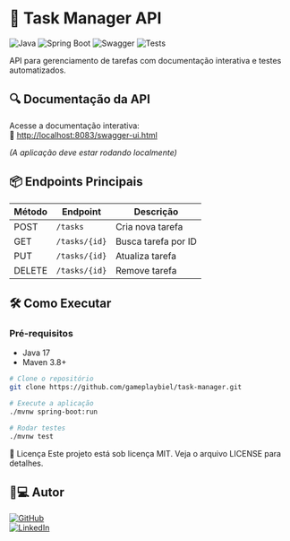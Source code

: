 # 🚀 Task Manager API

![Java](https://img.shields.io/badge/Java-17-%23ED8B00?logo=openjdk)
![Spring Boot](https://img.shields.io/badge/Spring_Boot-3.4.5-%236DB33F?logo=spring)
![Swagger](https://img.shields.io/badge/Swagger-UI-%2385EA2D?logo=swagger)
![Tests](https://img.shields.io/badge/Tests-3_passed-%2300C853)

API para gerenciamento de tarefas com documentação interativa e testes automatizados.

## 🔍 Documentação da API
Acesse a documentação interativa:  
🔗 [http://localhost:8083/swagger-ui.html](http://localhost:8083/swagger-ui.html)

*(A aplicação deve estar rodando localmente)*

## 📦 Endpoints Principais
| Método | Endpoint       | Descrição               |
|--------|----------------|-------------------------|
| POST   | `/tasks`       | Cria nova tarefa        |
| GET    | `/tasks/{id}`  | Busca tarefa por ID     |
| PUT    | `/tasks/{id}`  | Atualiza tarefa         |
| DELETE | `/tasks/{id}`  | Remove tarefa           |

## 🛠️ Como Executar

### Pré-requisitos
- Java 17
- Maven 3.8+

```bash
# Clone o repositório
git clone https://github.com/gameplaybiel/task-manager.git

# Execute a aplicação
./mvnw spring-boot:run

# Rodar testes
./mvnw test
```

📄 Licença
Este projeto está sob licença MIT. Veja o arquivo LICENSE para detalhes.

## 👨💻 Autor
[![GitHub](https://img.shields.io/badge/GameplayBiel-100000?style=for-the-badge&logo=github&logoColor=white)](https://github.com/gameplaybiel)  
[![LinkedIn](https://img.shields.io/badge/LinkedIn-0077B5?style=for-the-badge&logo=linkedin)](https://www.linkedin.com/in/gabriel-de-souza-concei%C3%A7%C3%A3o-89a047230/)
